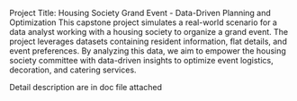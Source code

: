 Project Title: Housing Society Grand Event - Data-Driven Planning and Optimization
This capstone project simulates a real-world scenario for a data analyst working with a housing society to organize a grand event. 
The project leverages datasets containing resident information, flat details, and event preferences. 
By analyzing this data, we aim to empower the housing society committee with data-driven insights to optimize event logistics, decoration, and catering services.

Detail description are in doc file attached
